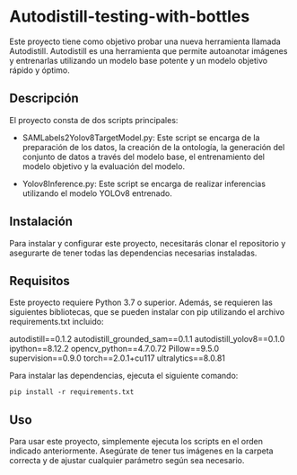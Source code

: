 # Autodistill-testing-with-bottles
Este proyecto tiene como objetivo probar una nueva herramienta llamada Autodistill. Autodistill es una herramienta que permite autoanotar imágenes y entrenarlas utilizando un modelo base potente y un modelo objetivo rápido y óptimo.

## Descripción
El proyecto consta de dos scripts principales:

- SAMLabels2Yolov8TargetModel.py: Este script se encarga de la preparación de los datos, la creación de la ontología, la generación del conjunto de datos a través del modelo base, el entrenamiento del modelo objetivo y la evaluación del modelo.

- Yolov8Inference.py: Este script se encarga de realizar inferencias utilizando el modelo YOLOv8 entrenado.

## Instalación
Para instalar y configurar este proyecto, necesitarás clonar el repositorio y asegurarte de tener todas las dependencias necesarias instaladas.

## Requisitos
Este proyecto requiere Python 3.7 o superior. Además, se requieren las siguientes bibliotecas, que se pueden instalar con pip utilizando el archivo requirements.txt incluido:

autodistill==0.1.2
autodistill_grounded_sam==0.1.1
autodistill_yolov8==0.1.0
ipython==8.12.2
opencv_python==4.7.0.72
Pillow==9.5.0
supervision==0.9.0
torch==2.0.1+cu117
ultralytics==8.0.81

Para instalar las dependencias, ejecuta el siguiente comando:

```
pip install -r requirements.txt
```

## Uso
Para usar este proyecto, simplemente ejecuta los scripts en el orden indicado anteriormente. Asegúrate de tener tus imágenes en la carpeta correcta y de ajustar cualquier parámetro según sea necesario.
